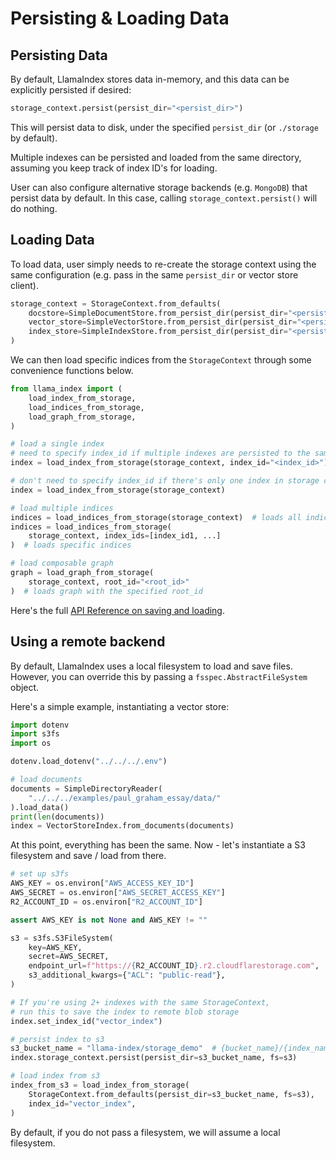 # Persisting & Loading Data

## Persisting Data

By default, LlamaIndex stores data in-memory, and this data can be explicitly persisted if desired:

```python
storage_context.persist(persist_dir="<persist_dir>")
```

This will persist data to disk, under the specified `persist_dir` (or `./storage` by default).

Multiple indexes can be persisted and loaded from the same directory, assuming you keep track of index ID's for loading.

User can also configure alternative storage backends (e.g. `MongoDB`) that persist data by default.
In this case, calling `storage_context.persist()` will do nothing.

## Loading Data

To load data, user simply needs to re-create the storage context using the same configuration (e.g. pass in the same `persist_dir` or vector store client).

```python
storage_context = StorageContext.from_defaults(
    docstore=SimpleDocumentStore.from_persist_dir(persist_dir="<persist_dir>"),
    vector_store=SimpleVectorStore.from_persist_dir(persist_dir="<persist_dir>"),
    index_store=SimpleIndexStore.from_persist_dir(persist_dir="<persist_dir>"),
)
```

We can then load specific indices from the `StorageContext` through some convenience functions below.

```python
from llama_index import (
    load_index_from_storage,
    load_indices_from_storage,
    load_graph_from_storage,
)

# load a single index
# need to specify index_id if multiple indexes are persisted to the same directory
index = load_index_from_storage(storage_context, index_id="<index_id>")

# don't need to specify index_id if there's only one index in storage context
index = load_index_from_storage(storage_context)

# load multiple indices
indices = load_indices_from_storage(storage_context)  # loads all indices
indices = load_indices_from_storage(
    storage_context, index_ids=[index_id1, ...]
)  # loads specific indices

# load composable graph
graph = load_graph_from_storage(
    storage_context, root_id="<root_id>"
)  # loads graph with the specified root_id
```

Here's the full [API Reference on saving and loading](/api_reference/storage/indices_save_load.rst).

## Using a remote backend

By default, LlamaIndex uses a local filesystem to load and save files. However, you can override this by passing a `fsspec.AbstractFileSystem` object.

Here's a simple example, instantiating a vector store:

```python
import dotenv
import s3fs
import os

dotenv.load_dotenv("../../../.env")

# load documents
documents = SimpleDirectoryReader(
    "../../../examples/paul_graham_essay/data/"
).load_data()
print(len(documents))
index = VectorStoreIndex.from_documents(documents)
```

At this point, everything has been the same. Now - let's instantiate a S3 filesystem and save / load from there.

```python
# set up s3fs
AWS_KEY = os.environ["AWS_ACCESS_KEY_ID"]
AWS_SECRET = os.environ["AWS_SECRET_ACCESS_KEY"]
R2_ACCOUNT_ID = os.environ["R2_ACCOUNT_ID"]

assert AWS_KEY is not None and AWS_KEY != ""

s3 = s3fs.S3FileSystem(
    key=AWS_KEY,
    secret=AWS_SECRET,
    endpoint_url=f"https://{R2_ACCOUNT_ID}.r2.cloudflarestorage.com",
    s3_additional_kwargs={"ACL": "public-read"},
)

# If you're using 2+ indexes with the same StorageContext,
# run this to save the index to remote blob storage
index.set_index_id("vector_index")

# persist index to s3
s3_bucket_name = "llama-index/storage_demo"  # {bucket_name}/{index_name}
index.storage_context.persist(persist_dir=s3_bucket_name, fs=s3)

# load index from s3
index_from_s3 = load_index_from_storage(
    StorageContext.from_defaults(persist_dir=s3_bucket_name, fs=s3),
    index_id="vector_index",
)
```

By default, if you do not pass a filesystem, we will assume a local filesystem.
